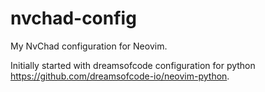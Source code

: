 # nvchad-config
My NvChad configuration for Neovim.



Initially started with dreamsofcode configuration for python https://github.com/dreamsofcode-io/neovim-python.

